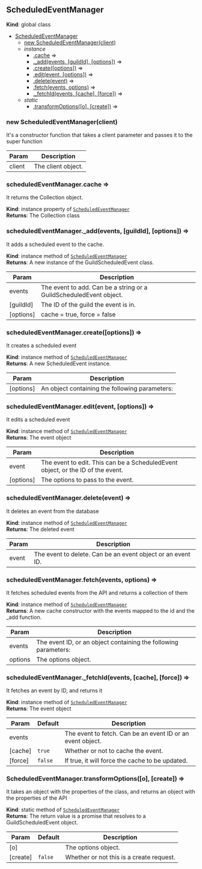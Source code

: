<a name="ScheduledEventManager"></a>

## ScheduledEventManager
**Kind**: global class  

* [ScheduledEventManager](#ScheduledEventManager)
    * [new ScheduledEventManager(client)](#new_ScheduledEventManager_new)
    * _instance_
        * [.cache](#ScheduledEventManager+cache) ⇒
        * [._add(events, [guildId], [options])](#ScheduledEventManager+_add) ⇒
        * [.create([options])](#ScheduledEventManager+create) ⇒
        * [.edit(event, [options])](#ScheduledEventManager+edit) ⇒
        * [.delete(event)](#ScheduledEventManager+delete) ⇒
        * [.fetch(events, options)](#ScheduledEventManager+fetch) ⇒
        * [._fetchId(events, [cache], [force])](#ScheduledEventManager+_fetchId) ⇒
    * _static_
        * [.transformOptions([o], [create])](#ScheduledEventManager.transformOptions) ⇒

<a name="new_ScheduledEventManager_new"></a>

### new ScheduledEventManager(client)
It's a constructor function that takes a client parameter and passes it to the super function


| Param | Description |
| --- | --- |
| client | The client object. |

<a name="ScheduledEventManager+cache"></a>

### scheduledEventManager.cache ⇒
It returns the Collection object.

**Kind**: instance property of [<code>ScheduledEventManager</code>](#ScheduledEventManager)  
**Returns**: The Collection class  
<a name="ScheduledEventManager+_add"></a>

### scheduledEventManager.\_add(events, [guildId], [options]) ⇒
It adds a scheduled event to the cache.

**Kind**: instance method of [<code>ScheduledEventManager</code>](#ScheduledEventManager)  
**Returns**: A new instance of the GuildScheduledEvent class.  

| Param | Description |
| --- | --- |
| events | The event to add. Can be a string or a GuildScheduledEvent object. |
| [guildId] | The ID of the guild the event is in. |
| [options] | cache = true, force = false |

<a name="ScheduledEventManager+create"></a>

### scheduledEventManager.create([options]) ⇒
It creates a scheduled event

**Kind**: instance method of [<code>ScheduledEventManager</code>](#ScheduledEventManager)  
**Returns**: A new ScheduledEvent instance.  

| Param | Description |
| --- | --- |
| [options] | An object containing the following parameters: |

<a name="ScheduledEventManager+edit"></a>

### scheduledEventManager.edit(event, [options]) ⇒
It edits a scheduled event

**Kind**: instance method of [<code>ScheduledEventManager</code>](#ScheduledEventManager)  
**Returns**: The event object  

| Param | Description |
| --- | --- |
| event | The event to edit. This can be a ScheduledEvent object, or the ID of the event. |
| [options] | The options to pass to the event. |

<a name="ScheduledEventManager+delete"></a>

### scheduledEventManager.delete(event) ⇒
It deletes an event from the database

**Kind**: instance method of [<code>ScheduledEventManager</code>](#ScheduledEventManager)  
**Returns**: The deleted event  

| Param | Description |
| --- | --- |
| event | The event to delete. Can be an event object or an event ID. |

<a name="ScheduledEventManager+fetch"></a>

### scheduledEventManager.fetch(events, options) ⇒
It fetches scheduled events from the API and returns a collection of them

**Kind**: instance method of [<code>ScheduledEventManager</code>](#ScheduledEventManager)  
**Returns**: A new cache constructor with the events mapped to the id and the _add function.  

| Param | Description |
| --- | --- |
| events | The event ID, or an object containing the following parameters: |
| options | The options object. |

<a name="ScheduledEventManager+_fetchId"></a>

### scheduledEventManager.\_fetchId(events, [cache], [force]) ⇒
It fetches an event by ID, and returns it

**Kind**: instance method of [<code>ScheduledEventManager</code>](#ScheduledEventManager)  
**Returns**: The event object  

| Param | Default | Description |
| --- | --- | --- |
| events |  | The event to fetch. Can be an event ID or an event object. |
| [cache] | <code>true</code> | Whether or not to cache the event. |
| [force] | <code>false</code> | If true, it will force the cache to be updated. |

<a name="ScheduledEventManager.transformOptions"></a>

### ScheduledEventManager.transformOptions([o], [create]) ⇒
It takes an object with the properties of the class, and returns an object with the properties ofthe API

**Kind**: static method of [<code>ScheduledEventManager</code>](#ScheduledEventManager)  
**Returns**: The return value is a promise that resolves to a GuildScheduledEvent object.  

| Param | Default | Description |
| --- | --- | --- |
| [o] |  | The options object. |
| [create] | <code>false</code> | Whether or not this is a create request. |

